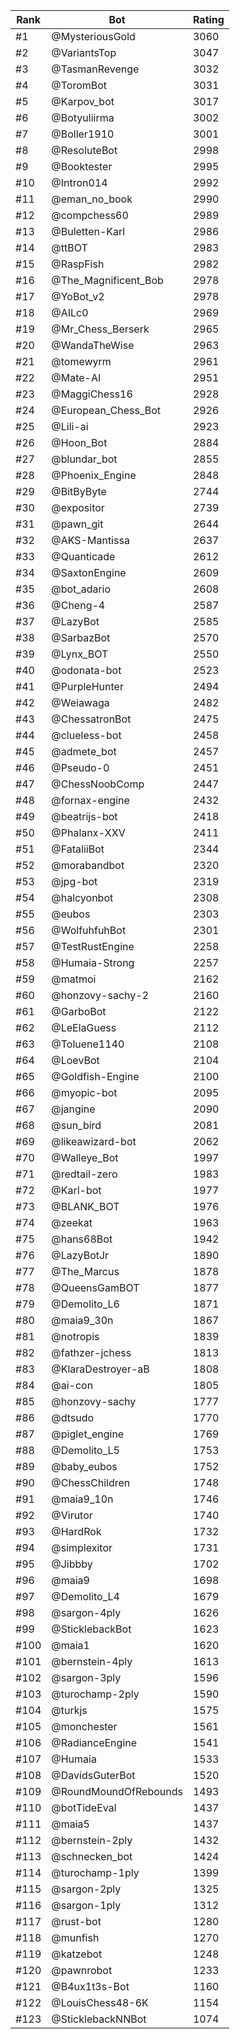 Rank|Bot|Rating
---|---|---
#1|@MysteriousGold|3060
#2|@VariantsTop|3047
#3|@TasmanRevenge|3032
#4|@ToromBot|3031
#5|@Karpov_bot|3017
#6|@Botyuliirma|3002
#7|@Boller1910|3001
#8|@ResoluteBot|2998
#9|@Booktester|2995
#10|@Intron014|2992
#11|@eman_no_book|2990
#12|@compchess60|2989
#13|@Buletten-Karl|2986
#14|@ttBOT|2983
#15|@RaspFish|2982
#16|@The_Magnificent_Bob|2978
#17|@YoBot_v2|2978
#18|@AILc0|2969
#19|@Mr_Chess_Berserk|2965
#20|@WandaTheWise|2963
#21|@tomewyrm|2961
#22|@Mate-AI|2951
#23|@MaggiChess16|2928
#24|@European_Chess_Bot|2926
#25|@Lili-ai|2923
#26|@Hoon_Bot|2884
#27|@blundar_bot|2855
#28|@Phoenix_Engine|2848
#29|@BitByByte|2744
#30|@expositor|2739
#31|@pawn_git|2644
#32|@AKS-Mantissa|2637
#33|@Quanticade|2612
#34|@SaxtonEngine|2609
#35|@bot_adario|2608
#36|@Cheng-4|2587
#37|@LazyBot|2585
#38|@SarbazBot|2570
#39|@Lynx_BOT|2550
#40|@odonata-bot|2523
#41|@PurpleHunter|2494
#42|@Weiawaga|2482
#43|@ChessatronBot|2475
#44|@clueless-bot|2458
#45|@admete_bot|2457
#46|@Pseudo-0|2451
#47|@ChessNoobComp|2447
#48|@fornax-engine|2432
#49|@beatrijs-bot|2418
#50|@Phalanx-XXV|2411
#51|@FataliiBot|2344
#52|@morabandbot|2320
#53|@jpg-bot|2319
#54|@halcyonbot|2308
#55|@eubos|2303
#56|@WolfuhfuhBot|2301
#57|@TestRustEngine|2258
#58|@Humaia-Strong|2257
#59|@matmoi|2162
#60|@honzovy-sachy-2|2160
#61|@GarboBot|2122
#62|@LeElaGuess|2112
#63|@Toluene1140|2108
#64|@LoevBot|2104
#65|@Goldfish-Engine|2100
#66|@myopic-bot|2095
#67|@jangine|2090
#68|@sun_bird|2081
#69|@likeawizard-bot|2062
#70|@Walleye_Bot|1997
#71|@redtail-zero|1983
#72|@Karl-bot|1977
#73|@BLANK_BOT|1976
#74|@zeekat|1963
#75|@hans68Bot|1942
#76|@LazyBotJr|1890
#77|@The_Marcus|1878
#78|@QueensGamBOT|1877
#79|@Demolito_L6|1871
#80|@maia9_30n|1867
#81|@notropis|1839
#82|@fathzer-jchess|1813
#83|@KlaraDestroyer-aB|1808
#84|@ai-con|1805
#85|@honzovy-sachy|1777
#86|@dtsudo|1770
#87|@piglet_engine|1769
#88|@Demolito_L5|1753
#89|@baby_eubos|1752
#90|@ChessChildren|1748
#91|@maia9_10n|1746
#92|@Virutor|1740
#93|@HardRok|1732
#94|@simplexitor|1731
#95|@Jibbby|1702
#96|@maia9|1698
#97|@Demolito_L4|1679
#98|@sargon-4ply|1626
#99|@SticklebackBot|1623
#100|@maia1|1620
#101|@bernstein-4ply|1613
#102|@sargon-3ply|1596
#103|@turochamp-2ply|1590
#104|@turkjs|1575
#105|@monchester|1561
#106|@RadianceEngine|1541
#107|@Humaia|1533
#108|@DavidsGuterBot|1520
#109|@RoundMoundOfRebounds|1493
#110|@botTideEval|1437
#111|@maia5|1437
#112|@bernstein-2ply|1432
#113|@schnecken_bot|1424
#114|@turochamp-1ply|1399
#115|@sargon-2ply|1325
#116|@sargon-1ply|1312
#117|@rust-bot|1280
#118|@munfish|1270
#119|@katzebot|1248
#120|@pawnrobot|1233
#121|@B4ux1t3s-Bot|1160
#122|@LouisChess48-6K|1154
#123|@SticklebackNNBot|1074
